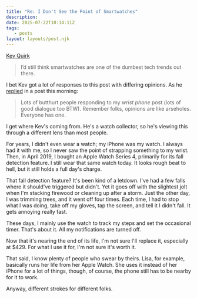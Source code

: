 ```yaml
---
title: "Re: I Don't See the Point of Smartwatches"
description:
date: 2025-07-22T10:14:11Z
tags:
   - posts
layout: layouts/post.njk
---
```


[Kev Quirk](https://kevquirk.com/blog/i-don-t-see-the-point-of-smartwatches)

> I’d still think smartwatches are one of the dumbest tech trends out there.

I bet Kev got a lot of responses to this post with differing opinions.
As he [replied](https://kevquirk.com/notes/20250722-0651) in a post this morning:

> Lots of butthurt people responding to my _wrist phone_ post (lots of good dialogue too BTW). Remember folks, opinions are like arseholes. Everyone has one.

I get where Kev's coming from. He's a watch collector, so he's viewing this through a different lens than most people.

For years, I didn't even wear a watch; my iPhone was my watch. I always had it with me, so I never saw the point of strapping something to my wrist. Then, in April 2019, I bought an Apple Watch Series 4, primarily for its fall detection feature. I still wear that same watch today. It looks rough beat to hell, but it still holds a full day's charge.

That fall detection feature? It's been kind of a letdown. I've had a few falls where it should've triggered but didn't. Yet it goes off with the slightest jolt when I'm stacking firewood or cleaning up after a storm. Just the other day, I was trimming trees, and it went off four times. Each time, I had to stop what I was doing, take off my gloves, tap the screen, and tell it I didn't fall. It gets annoying really fast.

These days, I mainly use the watch to track my steps and set the occasional timer. That's about it. All my notifications are turned off.

Now that it's nearing the end of its life, I'm not sure I'll replace it, especially at $429. For what I use it for, I'm not sure it's worth it.

That said, I know plenty of people who swear by theirs. Lisa, for example, basically runs her life from her Apple Watch. She uses it instead of her iPhone for a lot of things, though, of course, the phone still has to be nearby for it to work.

Anyway, different strokes for different folks.
